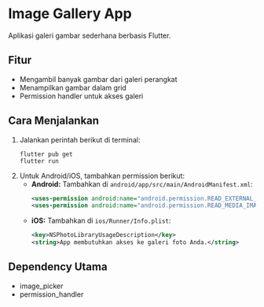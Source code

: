 # Image Gallery App

Aplikasi galeri gambar sederhana berbasis Flutter.

## Fitur
- Mengambil banyak gambar dari galeri perangkat
- Menampilkan gambar dalam grid
- Permission handler untuk akses galeri

## Cara Menjalankan
1. Jalankan perintah berikut di terminal:
   ```
   flutter pub get
   flutter run
   ```
2. Untuk Android/iOS, tambahkan permission berikut:
   - **Android:**
     Tambahkan di `android/app/src/main/AndroidManifest.xml`:
     ```xml
     <uses-permission android:name="android.permission.READ_EXTERNAL_STORAGE" />
     <uses-permission android:name="android.permission.READ_MEDIA_IMAGES" />
     ```
   - **iOS:**
     Tambahkan di `ios/Runner/Info.plist`:
     ```xml
     <key>NSPhotoLibraryUsageDescription</key>
     <string>App membutuhkan akses ke galeri foto Anda.</string>
     ```

## Dependency Utama
- image_picker
- permission_handler
